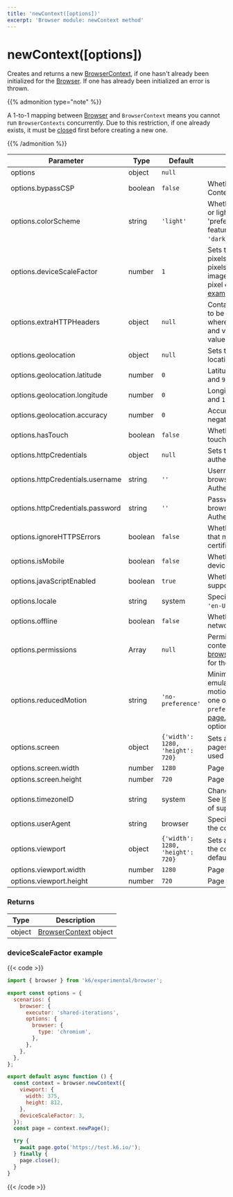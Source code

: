 ```yaml
---
title: 'newContext([options])'
excerpt: 'Browser module: newContext method'
---
```


# newContext([options])

Creates and returns a new [BrowserContext](https://grafana.com/docs/k6/<K6_VERSION>/javascript-api/k6-experimental/browser/browsercontext/), if one hasn't already been initialized for the [Browser](https://grafana.com/docs/k6/<K6_VERSION>/javascript-api/k6-experimental/browser). If one has already been initialized an error is thrown.

{{% admonition type="note" %}}

A 1-to-1 mapping between [Browser](https://grafana.com/docs/k6/<K6_VERSION>/javascript-api/k6-experimental/browser) and `BrowserContext` means you cannot run `BrowserContexts` concurrently. Due to this restriction, if one already exists, it must be [close](https://grafana.com/docs/k6/<K6_VERSION>/javascript-api/k6-experimental/browser/browsercontext/close)d first before creating a new one.

 {{% /admonition %}}

<TableWithNestedRows>

| Parameter                                   | Type    | Default                          | Description                                                                                                                                                                                                                                      |
| ------------------------------------------- | ------- | -------------------------------- | ------------------------------------------------------------------------------------------------------------------------------------------------------------------------------------------------------------------------------------------------ |
| options                                     | object  | `null`                           |                                                                                                                                                                                                                                                  |
| options.bypassCSP                           | boolean | `false`                          | Whether to bypass a page's Content-Security-Policy.                                                                                                                                                                                              |
| options.colorScheme                         | string  | `'light'`                        | Whether to display a page in dark or light mode by emulating the 'prefers-colors-scheme' media feature. It can be one of `'light'`, `'dark'`, `'no-preference'`.                                                                                 |
| options.deviceScaleFactor <BWIPT id="433"/> | number  | `1`                              | Sets the resolution ratio in physical pixels to the resolution in CSS pixels i.e. if set higher than `1`, then images will look sharper on high pixel density screens. See an [example](#devicescalefactor-example) below.                       |
| options.extraHTTPHeaders                    | object  | `null`                           | Contains additional HTTP headers to be sent with every request, where the keys are HTTP headers and values are HTTP header values.                                                                                                               |
| options.geolocation <BWIPT id="435"/>       | object  | `null`                           | Sets the user's geographical location.                                                                                                                                                                                                           |
| options.geolocation.latitude                | number  | `0`                              | Latitude should be between `-90` and `90`.                                                                                                                                                                                                       |
| options.geolocation.longitude               | number  | `0`                              | Longitude should be between `-180` and `180`.                                                                                                                                                                                                    |
| options.geolocation.accuracy                | number  | `0`                              | Accuracy should only be a non-negative number. Defaults to `0`.                                                                                                                                                                                  |
| options.hasTouch <BWIPT id="436"/>          | boolean | `false`                          | Whether to simulate a device with touch events.                                                                                                                                                                                                  |
| options.httpCredentials                     | object  | `null`                           | Sets the credentials for HTTP authentication using Basic Auth.                                                                                                                                                                                   |
| options.httpCredentials.username            | string  | `''`                             | Username to pass to the web browser for Basic HTTP Authentication.                                                                                                                                                                               |
| options.httpCredentials.password            | string  | `''`                             | Password to pass to the web browser for Basic HTTP Authentication.                                                                                                                                                                               |
| options.ignoreHTTPSErrors                   | boolean | `false`                          | Whether to ignore HTTPS errors that may be caused by invalid certificates.                                                                                                                                                                       |
| options.isMobile                            | boolean | `false`                          | Whether to simulate a mobile device.                                                                                                                                                                                                             |
| options.javaScriptEnabled                   | boolean | `true`                           | Whether to activate JavaScript support for the context.                                                                                                                                                                                          |
| options.locale                              | string  | system                           | Specifies the user's locale, such as `'en-US'`, `'tr-TR'`, etc.                                                                                                                                                                                  |
| options.offline                             | boolean | `false`                          | Whether to emulate an offline network.                                                                                                                                                                                                           |
| options.permissions                         | Array   | `null`                           | Permissions to grant for the context's pages. See [browserContext.grantPermissions()](https://grafana.com/docs/k6/<K6_VERSION>/javascript-api/k6-experimental/browser/browsercontext/grantpermissions) for the options.                              |
| options.reducedMotion                       | string  | `'no-preference'`                | Minimizes the amount of motion by emulating the 'prefers-reduced-motion' media feature. It can be one of `'reduce'` and `'no-preference'`. See [page.emulateMedia()](https://grafana.com/docs/k6/<K6_VERSION>/javascript-api/k6-experimental/browser/page/emulatemedia) for the options. |
| options.screen                              | object  | `{'width': 1280, 'height': 720}` | Sets a window screen size for all pages in the context. It can only be used when the viewport is set.                                                                                                                                            |
| options.screen.width                        | number  | `1280`                           | Page width in pixels.                                                                                                                                                                                                                            |
| options.screen.height                       | number  | `720`                            | Page height in pixels.                                                                                                                                                                                                                           |
| options.timezoneID                          | string  | system                           | Changes the context's timezone. See [ICU's metaZones.txt](https://cs.chromium.org/chromium/src/third_party/icu/source/data/misc/metaZones.txt?rcl=faee8bc70570192d82d2978a71e2a615788597d1) for a list of supported timezone IDs.                |
| options.userAgent                           | string  | browser                          | Specifies the user agent to use in the context.                                                                                                                                                                                                  |
| options.viewport                            | object  | `{'width': 1280, 'height': 720}` | Sets a viewport size for all pages in the context. `null` disables the default viewport.                                                                                                                                                         |
| options.viewport.width                      | number  | `1280`                           | Page width in pixels.                                                                                                                                                                                                                            |
| options.viewport.height                     | number  | `720`                            | Page height in pixels.                                                                                                                                                                                                                           |

</TableWithNestedRows>

### Returns

| Type   | Description                                                                      |
| ------ | -------------------------------------------------------------------------------- |
| object | [BrowserContext](https://grafana.com/docs/k6/<K6_VERSION>/javascript-api/k6-experimental/browser/browsercontext/) object |

### deviceScaleFactor example

{{< code >}}

```javascript
import { browser } from 'k6/experimental/browser';

export const options = {
  scenarios: {
    browser: {
      executor: 'shared-iterations',
      options: {
        browser: {
          type: 'chromium',
        },
      },
    },
  },
};

export default async function () {
  const context = browser.newContext({
    viewport: {
      width: 375,
      height: 812,
    },
    deviceScaleFactor: 3,
  });
  const page = context.newPage();

  try {
    await page.goto('https://test.k6.io/');
  } finally {
    page.close();
  }
}
```

{{< /code >}}
